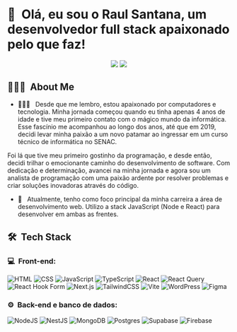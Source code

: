 <h1>👋 &nbsp;Olá, eu sou o Raul Santana, um desenvolvedor full stack apaixonado pelo que faz!</h1>
<p align="center">
<!-- <a href="https://instagram.com/byraulsantana"><img src="https://img.shields.io/badge/-@byraulsantana_-E4405F?style=flat-square&logo=Instagram&logoColor=white"/></a> -->
<!-- <a href="https://raulsantana.com.br"><img src="https://img.shields.io/badge/-raulsantana.com.br-3423A6?style=flat-square&logo=Google-Chrome&logoColor=white"/></a> -->
<a href="https://www.linkedin.com/in/devraul/"><img src="https://img.shields.io/badge/linkedin-%230077B5.svg?style=for-the-badge&logo=linkedin&logoColor=white"/></a>
<a href="ti.raul77@gmail.com@gmail.com"><img src="https://img.shields.io/badge/-ti.raul77@gmail.com-D14836?style=flat-square&logo=Gmail&logoColor=white"/></a>

</p>

<h2> 👨🏻‍💻 &nbsp;About Me </h2>

- 👨🏻‍💻 &nbsp; Desde que me lembro, estou apaixonado por computadores e tecnologia. Minha jornada começou quando eu tinha apenas 4 anos de idade e tive meu primeiro contato com o mágico mundo da informática. Esse fascínio me acompanhou ao longo dos anos, até que em 2019, decidi levar minha paixão a um novo patamar ao ingressar em um curso técnico de informática no SENAC.

Foi lá que tive meu primeiro gostinho da programação, e desde então, decidi trilhar o emocionante caminho do desenvolvimento de software. Com dedicação e determinação, avancei na minha jornada e agora sou um analista de programação com uma paixão ardente por resolver problemas e criar soluções inovadoras através do código.

- 🚀 &nbsp; Atualmente, tenho como foco principal da minha carreira a área de desenvolvimento web. Utilizo a stack JavaScript (Node e React) para desenvolver em ambas as frentes.

<h2> 🛠 &nbsp;Tech Stack</h2>
<h3>💻 &nbsp;Front-end:</h3>

![HTML](https://img.shields.io/badge/html5%20-%23E34F26.svg?&style=for-the-badge&logo=html5&logoColor=white)
![CSS](https://img.shields.io/badge/css3%20-%231572B6.svg?&style=for-the-badge&logo=css3&logoColor=white)
![JavaScript](https://img.shields.io/badge/javascript%20-%23323330.svg?&style=for-the-badge&logo=javascript&logoColor=%23F7DF1E)
![TypeScript](https://img.shields.io/badge/typescript%20-%23007ACC.svg?&style=for-the-badge&logo=typescript&logoColor=white)
![React](https://img.shields.io/badge/react%20-%2320232a.svg?&style=for-the-badge&logo=react&logoColor=%2361DAFB)
![React Query](https://img.shields.io/badge/react_native%20-%2320232a.svg?&style=for-the-badge&logo=react&logoColor=%2361DAFB)
![React Hook Form](https://img.shields.io/badge/React%20Hook%20Form-%23EC5990.svg?style=for-the-badge&logo=reacthookform&logoColor=white)
![Next.js](https://img.shields.io/badge/next%20js%20-%23000000.svg?&style=for-the-badge&logo=next.js&logoColor=white)
![TailwindCSS](https://img.shields.io/badge/tailwindcss-%2338B2AC.svg?style=for-the-badge&logo=tailwind-css&logoColor=white)
![Vite](https://img.shields.io/badge/vite-%23646CFF.svg?style=for-the-badge&logo=vite&logoColor=white)
![WordPress](https://img.shields.io/badge/WordPress-%23117AC9.svg?style=for-the-badge&logo=WordPress&logoColor=white)
![Figma](https://img.shields.io/badge/figma-%23F24E1E.svg?style=for-the-badge&logo=figma&logoColor=white)


<h3>⚙️ &nbsp;Back-end e banco de dados:</h3>

![NodeJS](https://img.shields.io/badge/node.js-6DA55F?style=for-the-badge&logo=node.js&logoColor=white)
![NestJS](https://img.shields.io/badge/nestjs-%23E0234E.svg?style=for-the-badge&logo=nestjs&logoColor=white)
![MongoDB](https://img.shields.io/badge/MongoDB-%234ea94b.svg?style=for-the-badge&logo=mongodb&logoColor=white)
![Postgres](https://img.shields.io/badge/postgres-%23316192.svg?style=for-the-badge&logo=postgresql&logoColor=white)
![Supabase](https://img.shields.io/badge/Supabase-3ECF8E?style=for-the-badge&logo=supabase&logoColor=white)
![Firebase](https://img.shields.io/badge/firebase-%23039BE5.svg?style=for-the-badge&logo=firebase)
